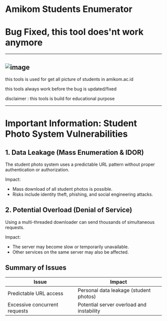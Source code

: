 # Amikom Students Enumerator

# Bug Fixed, this tool does'nt work anymore
---
![image](https://github.com/user-attachments/assets/fc9df9a4-f0b8-42ad-ba31-f9365256faa6)
---
this tools is used for get all picture of students in amikom.ac.id

this tools always work before the bug is updated/fixed



disclaimer : this tools is build for educational purpose


---
# Important Information: Student Photo System Vulnerabilities

## 1. Data Leakage (Mass Enumeration & IDOR)

The student photo system uses a predictable URL pattern without proper authentication or authorization.

Impact:
- Mass download of all student photos is possible.
- Risks include identity theft, phishing, and social engineering attacks.

## 2. Potential Overload (Denial of Service)

Using a multi-threaded downloader can send thousands of simultaneous requests.

Impact:
- The server may become slow or temporarily unavailable.
- Other services on the same server may also be affected.

## Summary of Issues

| Issue | Impact |
|--------|--------|
| Predictable URL access | Personal data leakage (student photos) |
| Excessive concurrent requests | Potential server overload and instability |
